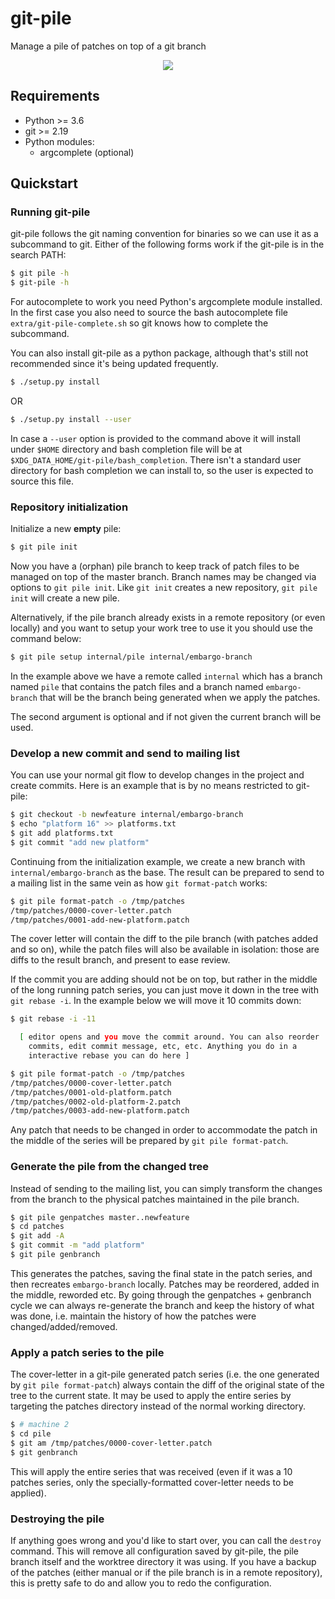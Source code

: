 # git-pile
Manage a pile of patches on top of a git branch

<p align="center">
  <img src="/docs/git-pile-cycle.svg" />
</p>

## Requirements

 - Python >= 3.6
 - git >= 2.19
 - Python modules:
   - argcomplete (optional)

## Quickstart

### Running git-pile

git-pile follows the git naming convention for binaries so we can use it as a
subcommand to git. Either of the following forms work if the git-pile is in the
search PATH:

```bash
$ git pile -h
$ git-pile -h
```

For autocomplete to work you need Python's argcomplete module installed.
In the first case you also need to source the bash autocomplete file
`extra/git-pile-complete.sh` so git knows how to complete the subcommand.

You can also install git-pile as a python package, although that's still not
recommended since it's being updated frequently.

```bash
$ ./setup.py install
```

OR

```bash
$ ./setup.py install --user
```

In case a `--user` option is provided to the command above it will install
under `$HOME` directory and bash completion file will be at
`$XDG_DATA_HOME/git-pile/bash_completion`.  There isn't a standard user
directory for bash completion we can install to, so the user is expected to
source this file.

### Repository initialization

Initialize a new **empty** pile:

```bash
$ git pile init
```

Now you have a (orphan) pile branch to keep track of patch files to be managed
on top of the master branch. Branch names may be changed via options to
`git pile init`. Like `git init` creates a new repository, `git pile init` will
create a new pile.

Alternatively, if the pile branch already exists in a remote repository (or
even locally) and you want to setup your work tree to use it you should use
the command below:

```bash
$ git pile setup internal/pile internal/embargo-branch
```

In the example above we have a remote called `internal` which has a branch
named `pile` that contains the patch files and a branch named `embargo-branch`
that will be the branch being generated when we apply the patches.

The second argument is optional and if not given the current branch will be
used.

### Develop a new commit and send to mailing list

You can use your normal git flow to develop changes in the project and create
commits. Here is an example that is by no means restricted to git-pile:

```bash
$ git checkout -b newfeature internal/embargo-branch
$ echo "platform 16" >> platforms.txt
$ git add platforms.txt
$ git commit "add new platform"
```

Continuing from the initialization example, we create a new branch with
`internal/embargo-branch` as the base. The result can be prepared to send to a
mailing list in the same vein as how `git format-patch` works:

```bash
$ git pile format-patch -o /tmp/patches
/tmp/patches/0000-cover-letter.patch
/tmp/patches/0001-add-new-platform.patch
```

The cover letter will contain the diff to the pile branch (with patches added
and so on), while the patch files will also be available in isolation: those
are diffs to the result branch, and present to ease review.

If the commit you are adding should not be on top, but rather in the middle
of the long running patch series, you can just move it down in the tree
with `git rebase -i`. In the example below we will move it 10 commits down:

```bash
$ git rebase -i -11

  [ editor opens and you move the commit around. You can also reorder
    commits, edit commit message, etc, etc. Anything you do in a
    interactive rebase you can do here ]

$ git pile format-patch -o /tmp/patches
/tmp/patches/0000-cover-letter.patch
/tmp/patches/0001-old-platform.patch
/tmp/patches/0002-old-platform-2.patch
/tmp/patches/0003-add-new-platform.patch
```

Any patch that needs to be changed in order to accommodate the patch in the
middle of the series will be prepared by `git pile format-patch`.

### Generate the pile from the changed tree

Instead of sending to the mailing list, you can simply transform
the changes from the branch to the physical patches maintained
in the pile branch.

```bash
$ git pile genpatches master..newfeature
$ cd patches
$ git add -A
$ git commit -m "add platform"
$ git pile genbranch
```

This generates the patches, saving the final state in the patch series, and
then recreates `embargo-branch` locally. Patches may be reordered, added in the
middle, reworded etc. By going through the genpatches + genbranch cycle we can
always re-generate the branch and keep the history of what was done, i.e.
maintain the history of how the patches were changed/added/removed.

### Apply a patch series to the pile

The cover-letter in a git-pile generated patch series (i.e. the one generated
by `git pile format-patch`) always contain the diff of the original state of the
tree to the current state. It may be used to apply the entire series by
targeting the patches directory instead of the normal working directory.

```bash
$ # machine 2
$ cd pile
$ git am /tmp/patches/0000-cover-letter.patch
$ git genbranch
```

This will apply the entire series that was received (even if it was a 10 patches
series, only the specially-formatted cover-letter needs to be applied).

### Destroying the pile

If anything goes wrong and you'd like to start over, you can call the `destroy`
command. This will remove all configuration saved by git-pile, the pile branch
itself and the worktree directory it was using. If you have a backup of the
patches (either manual or if the pile branch is in a remote repository), this
is pretty safe to do and allow you to redo the configuration.
